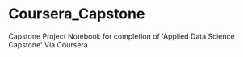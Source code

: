 # Coursera_Capstone
Capstone Project Notebook  for completion of 'Applied Data Science Capstone' Via Coursera
